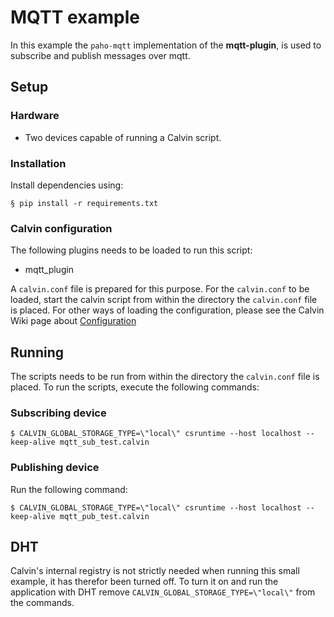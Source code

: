 # MQTT example

In this example the `paho-mqtt` implementation of the __mqtt-plugin__, is used
to subscribe and publish messages over mqtt.


## Setup

### Hardware

- Two devices capable of running a Calvin script.


### Installation

Install dependencies using:

    § pip install -r requirements.txt


### Calvin configuration

The following plugins needs to be loaded to run this script:
- mqtt_plugin

A `calvin.conf` file is prepared for this purpose. For the `calvin.conf` to be
loaded, start the calvin script from within the directory the `calvin.conf`
file is placed. For other ways of loading the configuration, please see
the Calvin Wiki page about [Configuration](https://github.com/EricssonResearch/calvin-base/wiki/Configuration)


## Running

The scripts needs to be run from within the directory the `calvin.conf` file is
placed. To run the scripts, execute the following commands:

### Subscribing device

    $ CALVIN_GLOBAL_STORAGE_TYPE=\"local\" csruntime --host localhost --keep-alive mqtt_sub_test.calvin

### Publishing device

Run the following command:

    $ CALVIN_GLOBAL_STORAGE_TYPE=\"local\" csruntime --host localhost --keep-alive mqtt_pub_test.calvin


## DHT

Calvin's internal registry is not strictly needed when running this small example,
it has therefor been turned off. To turn it on and run the application with DHT
remove `CALVIN_GLOBAL_STORAGE_TYPE=\"local\"` from the commands.

